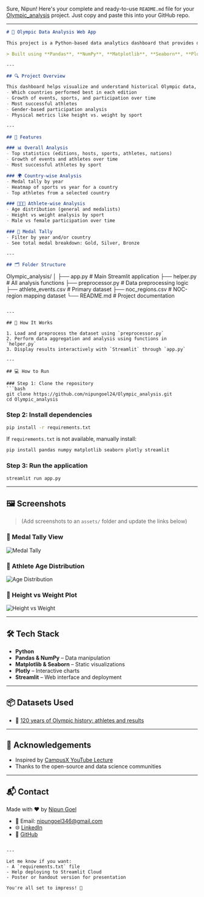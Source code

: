Sure, Nipun! Here's your complete and ready-to-use `README.md` file for your [Olympic\_analysis](https://github.com/nipungoel24/Olympic_analysis) project. Just copy and paste this into your GitHub repo.

---

```markdown
# 🏅 Olympic Data Analysis Web App

This project is a Python-based data analytics dashboard that provides deep insights into over 120 years of Olympic Games history. It allows users to explore country-wise performance, athlete trends, event growth, gender participation, and more.

> Built using **Pandas**, **NumPy**, **Matplotlib**, **Seaborn**, **Plotly**, and **Streamlit**.

---

## 🔍 Project Overview

This dashboard helps visualize and understand historical Olympic data, including:
- Which countries performed best in each edition
- Growth of events, sports, and participation over time
- Most successful athletes
- Gender-based participation analysis
- Physical metrics like height vs. weight by sport

---

## 🚀 Features

### 📊 Overall Analysis
- Top statistics (editions, hosts, sports, athletes, nations)
- Growth of events and athletes over time
- Most successful athletes by sport

### 🌍 Country-wise Analysis
- Medal tally by year
- Heatmap of sports vs year for a country
- Top athletes from a selected country

### 🧑‍🤝‍🧑 Athlete-wise Analysis
- Age distribution (general and medalists)
- Height vs weight analysis by sport
- Male vs female participation over time

### 🏅 Medal Tally
- Filter by year and/or country
- See total medal breakdown: Gold, Silver, Bronze

---

## 🗂️ Folder Structure

```

Olympic\_analysis/
│
├── app.py                 # Main Streamlit application
├── helper.py              # All analysis functions
├── preprocessor.py        # Data preprocessing logic
├── athlete\_events.csv     # Primary dataset
├── noc\_regions.csv        # NOC-region mapping dataset
└── README.md              # Project documentation

````

---

## 🧠 How It Works

1. Load and preprocess the dataset using `preprocessor.py`
2. Perform data aggregation and analysis using functions in `helper.py`
3. Display results interactively with `Streamlit` through `app.py`

---

## 💻 How to Run

### Step 1: Clone the repository
```bash
git clone https://github.com/nipungoel24/Olympic_analysis.git
cd Olympic_analysis
````

### Step 2: Install dependencies

```bash
pip install -r requirements.txt
```

If `requirements.txt` is not available, manually install:

```bash
pip install pandas numpy matplotlib seaborn plotly streamlit
```

### Step 3: Run the application

```bash
streamlit run app.py
```

---

## 🖼️ Screenshots

> (Add screenshots to an `assets/` folder and update the links below)

### 📌 Medal Tally View

![Medal Tally](assets/medal_tally.png)

### 📌 Athlete Age Distribution

![Age Distribution](assets/age_distribution.png)

### 📌 Height vs Weight Plot

![Height vs Weight](assets/height_weight.png)

---

## 🛠️ Tech Stack

* **Python**
* **Pandas & NumPy** – Data manipulation
* **Matplotlib & Seaborn** – Static visualizations
* **Plotly** – Interactive charts
* **Streamlit** – Web interface and deployment

---

## 📦 Datasets Used

* 📁 [120 years of Olympic history: athletes and results](https://www.kaggle.com/datasets/heesoo37/120-years-of-olympic-history-athletes-and-results)

---

## 🙏 Acknowledgements

* Inspired by [CampusX YouTube Lecture](https://youtu.be/5nQXhusiu7s?si=R1ra8lDn7ZIL0-VI)
* Thanks to the open-source and data science communities

---

## 📬 Contact

Made with ❤️ by [Nipun Goel](https://github.com/nipungoel24)

* 📧 Email: [nipungoel346@gmail.com](mailto:nipungoel346@gmail.com)
* 🌐 [LinkedIn](https://www.linkedin.com/in/nipungoel24/)
* 🧠 [GitHub](https://github.com/nipungoel24)

```

---

Let me know if you want:
- A `requirements.txt` file
- Help deploying to Streamlit Cloud
- Poster or handout version for presentation

You're all set to impress! 💪
```
